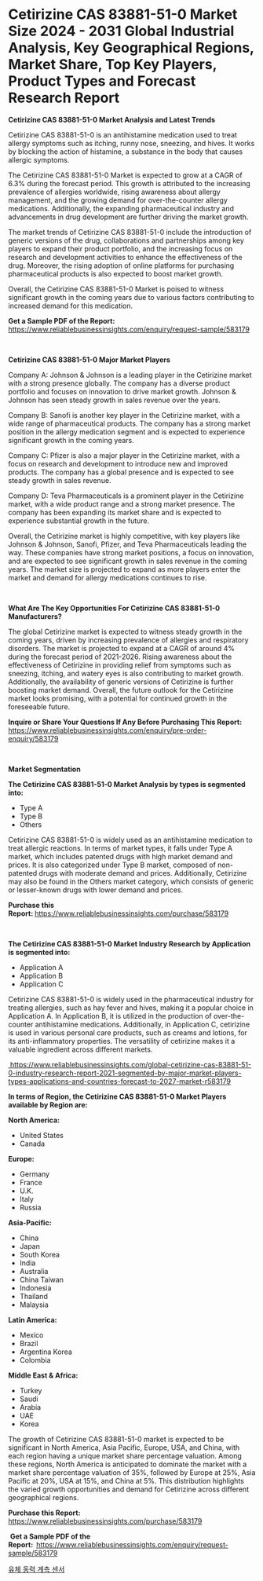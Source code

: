 <p><h1>Cetirizine CAS 83881-51-0 Market Size 2024 - 2031 Global Industrial Analysis, Key Geographical Regions, Market Share, Top Key Players, Product Types and Forecast Research Report</h1></p><p><strong>Cetirizine CAS 83881-51-0 Market Analysis and Latest Trends</strong></p>
<p><p>Cetirizine CAS 83881-51-0 is an antihistamine medication used to treat allergy symptoms such as itching, runny nose, sneezing, and hives. It works by blocking the action of histamine, a substance in the body that causes allergic symptoms.</p><p>The Cetirizine CAS 83881-51-0 Market is expected to grow at a CAGR of 6.3% during the forecast period. This growth is attributed to the increasing prevalence of allergies worldwide, rising awareness about allergy management, and the growing demand for over-the-counter allergy medications. Additionally, the expanding pharmaceutical industry and advancements in drug development are further driving the market growth.</p><p>The market trends of Cetirizine CAS 83881-51-0 include the introduction of generic versions of the drug, collaborations and partnerships among key players to expand their product portfolio, and the increasing focus on research and development activities to enhance the effectiveness of the drug. Moreover, the rising adoption of online platforms for purchasing pharmaceutical products is also expected to boost market growth.</p><p>Overall, the Cetirizine CAS 83881-51-0 Market is poised to witness significant growth in the coming years due to various factors contributing to increased demand for this medication.</p></p>
<p><strong>Get a Sample PDF of the Report:&nbsp;</strong> <a href="https://www.reliablebusinessinsights.com/enquiry/request-sample/583179">https://www.reliablebusinessinsights.com/enquiry/request-sample/583179</a></p>
<p>&nbsp;</p>
<p><strong>Cetirizine CAS 83881-51-0 Major Market Players</strong></p>
<p><p>Company A: Johnson & Johnson is a leading player in the Cetirizine market with a strong presence globally. The company has a diverse product portfolio and focuses on innovation to drive market growth. Johnson & Johnson has seen steady growth in sales revenue over the years.</p><p>Company B: Sanofi is another key player in the Cetirizine market, with a wide range of pharmaceutical products. The company has a strong market position in the allergy medication segment and is expected to experience significant growth in the coming years.</p><p>Company C: Pfizer is also a major player in the Cetirizine market, with a focus on research and development to introduce new and improved products. The company has a global presence and is expected to see steady growth in sales revenue.</p><p>Company D: Teva Pharmaceuticals is a prominent player in the Cetirizine market, with a wide product range and a strong market presence. The company has been expanding its market share and is expected to experience substantial growth in the future.</p><p>Overall, the Cetirizine market is highly competitive, with key players like Johnson & Johnson, Sanofi, Pfizer, and Teva Pharmaceuticals leading the way. These companies have strong market positions, a focus on innovation, and are expected to see significant growth in sales revenue in the coming years. The market size is projected to expand as more players enter the market and demand for allergy medications continues to rise.</p></p>
<p>&nbsp;</p>
<p><strong>What Are The Key Opportunities For Cetirizine CAS 83881-51-0 Manufacturers?</strong></p>
<p><p>The global Cetirizine market is expected to witness steady growth in the coming years, driven by increasing prevalence of allergies and respiratory disorders. The market is projected to expand at a CAGR of around 4% during the forecast period of 2021-2026. Rising awareness about the effectiveness of Cetirizine in providing relief from symptoms such as sneezing, itching, and watery eyes is also contributing to market growth. Additionally, the availability of generic versions of Cetirizine is further boosting market demand. Overall, the future outlook for the Cetirizine market looks promising, with a potential for continued growth in the foreseeable future.</p></p>
<p><strong>Inquire or Share Your Questions If Any Before Purchasing This Report:</strong> <a href="https://www.reliablebusinessinsights.com/enquiry/pre-order-enquiry/583179">https://www.reliablebusinessinsights.com/enquiry/pre-order-enquiry/583179</a></p>
<p>&nbsp;</p>
<p><strong>Market Segmentation</strong></p>
<p><strong>The Cetirizine CAS 83881-51-0 Market Analysis by types is segmented into:</strong></p>
<p><ul><li>Type A</li><li>Type B</li><li>Others</li></ul></p>
<p><p>Cetirizine CAS 83881-51-0 is widely used as an antihistamine medication to treat allergic reactions. In terms of market types, it falls under Type A market, which includes patented drugs with high market demand and prices. It is also categorized under Type B market, composed of non-patented drugs with moderate demand and prices. Additionally, Cetirizine may also be found in the Others market category, which consists of generic or lesser-known drugs with lower demand and prices.</p></p>
<p><strong>Purchase this Report:&nbsp;</strong><a href="https://www.reliablebusinessinsights.com/purchase/583179">https://www.reliablebusinessinsights.com/purchase/583179</a></p>
<p>&nbsp;</p>
<p><strong>The Cetirizine CAS 83881-51-0 Market Industry Research by Application is segmented into:</strong></p>
<p><ul><li>Application A</li><li>Application B</li><li>Application C</li></ul></p>
<p><p>Cetirizine CAS 83881-51-0 is widely used in the pharmaceutical industry for treating allergies, such as hay fever and hives, making it a popular choice in Application A. In Application B, it is utilized in the production of over-the-counter antihistamine medications. Additionally, in Application C, cetirizine is used in various personal care products, such as creams and lotions, for its anti-inflammatory properties. The versatility of cetirizine makes it a valuable ingredient across different markets.</p></p>
<p><a href="https://www.reliablebusinessinsights.com/global-cetirizine-cas-83881-51-0-industry-research-report-2021-segmented-by-major-market-players-types-applications-and-countries-forecast-to-2027-market-r583179">&nbsp;https://www.reliablebusinessinsights.com/global-cetirizine-cas-83881-51-0-industry-research-report-2021-segmented-by-major-market-players-types-applications-and-countries-forecast-to-2027-market-r583179</a></p>
<p><strong>In terms of Region, the Cetirizine CAS 83881-51-0 Market Players available by Region are:</strong></p>
<p>
    <p> <strong> North America: </strong>
        <ul>
            <li>United States</li>
            <li>Canada</li>
        </ul>
        </p> 
    <p> <strong> Europe: </strong>
        <ul>
            <li>Germany</li>
            <li>France</li>
            <li>U.K.</li>
            <li>Italy</li>
            <li>Russia</li>
        </ul>
        </p> 
    <p> <strong> Asia-Pacific: </strong>
        <ul>
            <li>China</li>
            <li>Japan</li>
            <li>South Korea</li>
            <li>India</li>
            <li>Australia</li>
            <li>China Taiwan</li>
            <li>Indonesia</li>
            <li>Thailand</li>
            <li>Malaysia</li>
        </ul>
        </p> 
    <p> <strong> Latin America: </strong>
        <ul>
            <li>Mexico</li>
            <li>Brazil</li>
            <li>Argentina Korea</li>
            <li>Colombia</li>
        </ul>
        </p> 
    <p> <strong> Middle East & Africa: </strong>
        <ul>
            <li>Turkey</li>
            <li>Saudi</li>
            <li>Arabia</li>
            <li>UAE</li>
            <li>Korea</li>
        </ul>
    </p>
    </p>
<p><p>The growth of Cetirizine CAS 83881-51-0 market is expected to be significant in North America, Asia Pacific, Europe, USA, and China, with each region having a unique market share percentage valuation. Among these regions, North America is anticipated to dominate the market with a market share percentage valuation of 35%, followed by Europe at 25%, Asia Pacific at 20%, USA at 15%, and China at 5%. This distribution highlights the varied growth opportunities and demand for Cetirizine across different geographical regions.</p></p>
<p><strong>Purchase this Report: </strong><a href="https://www.reliablebusinessinsights.com/purchase/583179">https://www.reliablebusinessinsights.com/purchase/583179</a></p>
<p>&nbsp;<strong>Get a Sample PDF of the Report:&nbsp;&nbsp;</strong><a href="https://www.reliablebusinessinsights.com/enquiry/request-sample/583179">https://www.reliablebusinessinsights.com/enquiry/request-sample/583179</a></p>
<p><strong></strong></p>
<p><p><a href="https://github.com/asratman/Market-Research-Report-List-1/blob/main/714828287214.md">유체 동력 계측 센서</a></p></p>